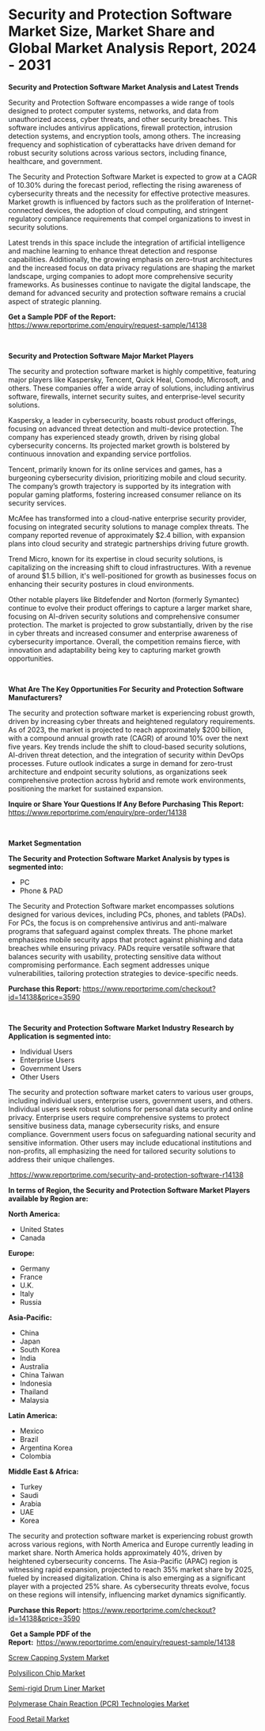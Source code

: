 <p><h1>Security and Protection Software Market Size, Market Share and Global Market Analysis Report, 2024 - 2031</h1></p><p><strong>Security and Protection Software Market Analysis and Latest Trends</strong></p>
<p><p>Security and Protection Software encompasses a wide range of tools designed to protect computer systems, networks, and data from unauthorized access, cyber threats, and other security breaches. This software includes antivirus applications, firewall protection, intrusion detection systems, and encryption tools, among others. The increasing frequency and sophistication of cyberattacks have driven demand for robust security solutions across various sectors, including finance, healthcare, and government.</p><p>The Security and Protection Software Market is expected to grow at a CAGR of 10.30% during the forecast period, reflecting the rising awareness of cybersecurity threats and the necessity for effective protective measures. Market growth is influenced by factors such as the proliferation of Internet-connected devices, the adoption of cloud computing, and stringent regulatory compliance requirements that compel organizations to invest in security solutions.</p><p>Latest trends in this space include the integration of artificial intelligence and machine learning to enhance threat detection and response capabilities. Additionally, the growing emphasis on zero-trust architectures and the increased focus on data privacy regulations are shaping the market landscape, urging companies to adopt more comprehensive security frameworks. As businesses continue to navigate the digital landscape, the demand for advanced security and protection software remains a crucial aspect of strategic planning.</p></p>
<p><strong>Get a Sample PDF of the Report:&nbsp;</strong> <a href="https://www.reportprime.com/enquiry/request-sample/14138">https://www.reportprime.com/enquiry/request-sample/14138</a></p>
<p>&nbsp;</p>
<p><strong>Security and Protection Software Major Market Players</strong></p>
<p><p>The security and protection software market is highly competitive, featuring major players like Kaspersky, Tencent, Quick Heal, Comodo, Microsoft, and others. These companies offer a wide array of solutions, including antivirus software, firewalls, internet security suites, and enterprise-level security solutions.</p><p>Kaspersky, a leader in cybersecurity, boasts robust product offerings, focusing on advanced threat detection and multi-device protection. The company has experienced steady growth, driven by rising global cybersecurity concerns. Its projected market growth is bolstered by continuous innovation and expanding service portfolios.</p><p>Tencent, primarily known for its online services and games, has a burgeoning cybersecurity division, prioritizing mobile and cloud security. The company’s growth trajectory is supported by its integration with popular gaming platforms, fostering increased consumer reliance on its security services.</p><p>McAfee has transformed into a cloud-native enterprise security provider, focusing on integrated security solutions to manage complex threats. The company reported revenue of approximately $2.4 billion, with expansion plans into cloud security and strategic partnerships driving future growth.</p><p>Trend Micro, known for its expertise in cloud security solutions, is capitalizing on the increasing shift to cloud infrastructures. With a revenue of around $1.5 billion, it's well-positioned for growth as businesses focus on enhancing their security postures in cloud environments.</p><p>Other notable players like Bitdefender and Norton (formerly Symantec) continue to evolve their product offerings to capture a larger market share, focusing on AI-driven security solutions and comprehensive consumer protection. The market is projected to grow substantially, driven by the rise in cyber threats and increased consumer and enterprise awareness of cybersecurity importance. Overall, the competition remains fierce, with innovation and adaptability being key to capturing market growth opportunities.</p></p>
<p>&nbsp;</p>
<p><strong>What Are The Key Opportunities For Security and Protection Software Manufacturers?</strong></p>
<p><p>The security and protection software market is experiencing robust growth, driven by increasing cyber threats and heightened regulatory requirements. As of 2023, the market is projected to reach approximately $200 billion, with a compound annual growth rate (CAGR) of around 10% over the next five years. Key trends include the shift to cloud-based security solutions, AI-driven threat detection, and the integration of security within DevOps processes. Future outlook indicates a surge in demand for zero-trust architecture and endpoint security solutions, as organizations seek comprehensive protection across hybrid and remote work environments, positioning the market for sustained expansion.</p></p>
<p><strong>Inquire or Share Your Questions If Any Before Purchasing This Report:</strong> <a href="https://www.reportprime.com/enquiry/pre-order/14138">https://www.reportprime.com/enquiry/pre-order/14138</a></p>
<p>&nbsp;</p>
<p><strong>Market Segmentation</strong></p>
<p><strong>The Security and Protection Software Market Analysis by types is segmented into:</strong></p>
<p><ul><li>PC</li><li>Phone & PAD</li></ul></p>
<p><p>The Security and Protection Software market encompasses solutions designed for various devices, including PCs, phones, and tablets (PADs). For PCs, the focus is on comprehensive antivirus and anti-malware programs that safeguard against complex threats. The phone market emphasizes mobile security apps that protect against phishing and data breaches while ensuring privacy. PADs require versatile software that balances security with usability, protecting sensitive data without compromising performance. Each segment addresses unique vulnerabilities, tailoring protection strategies to device-specific needs.</p></p>
<p><strong>Purchase this Report:&nbsp;</strong><a href="https://www.reportprime.com/checkout?id=14138&price=3590">https://www.reportprime.com/checkout?id=14138&price=3590</a></p>
<p>&nbsp;</p>
<p><strong>The Security and Protection Software Market Industry Research by Application is segmented into:</strong></p>
<p><ul><li>Individual Users</li><li>Enterprise Users</li><li>Government Users</li><li>Other Users</li></ul></p>
<p><p>The security and protection software market caters to various user groups, including individual users, enterprise users, government users, and others. Individual users seek robust solutions for personal data security and online privacy. Enterprise users require comprehensive systems to protect sensitive business data, manage cybersecurity risks, and ensure compliance. Government users focus on safeguarding national security and sensitive information. Other users may include educational institutions and non-profits, all emphasizing the need for tailored security solutions to address their unique challenges.</p></p>
<p><a href="https://www.reportprime.com/security-and-protection-software-r14138">&nbsp;https://www.reportprime.com/security-and-protection-software-r14138</a></p>
<p><strong>In terms of Region, the Security and Protection Software Market Players available by Region are:</strong></p>
<p>
    <p> <strong> North America: </strong>
        <ul>
            <li>United States</li>
            <li>Canada</li>
        </ul>
        </p> 
    <p> <strong> Europe: </strong>
        <ul>
            <li>Germany</li>
            <li>France</li>
            <li>U.K.</li>
            <li>Italy</li>
            <li>Russia</li>
        </ul>
        </p> 
    <p> <strong> Asia-Pacific: </strong>
        <ul>
            <li>China</li>
            <li>Japan</li>
            <li>South Korea</li>
            <li>India</li>
            <li>Australia</li>
            <li>China Taiwan</li>
            <li>Indonesia</li>
            <li>Thailand</li>
            <li>Malaysia</li>
        </ul>
        </p> 
    <p> <strong> Latin America: </strong>
        <ul>
            <li>Mexico</li>
            <li>Brazil</li>
            <li>Argentina Korea</li>
            <li>Colombia</li>
        </ul>
        </p> 
    <p> <strong> Middle East & Africa: </strong>
        <ul>
            <li>Turkey</li>
            <li>Saudi</li>
            <li>Arabia</li>
            <li>UAE</li>
            <li>Korea</li>
        </ul>
    </p>
    </p>
<p><p>The security and protection software market is experiencing robust growth across various regions, with North America and Europe currently leading in market share. North America holds approximately 40%, driven by heightened cybersecurity concerns. The Asia-Pacific (APAC) region is witnessing rapid expansion, projected to reach 35% market share by 2025, fueled by increased digitalization. China is also emerging as a significant player with a projected 25% share. As cybersecurity threats evolve, focus on these regions will intensify, influencing market dynamics significantly.</p></p>
<p><strong>Purchase this Report: </strong><a href="https://www.reportprime.com/checkout?id=14138&price=3590">https://www.reportprime.com/checkout?id=14138&price=3590</a></p>
<p>&nbsp;<strong>Get a Sample PDF of the Report:&nbsp;&nbsp;</strong><a href="https://www.reportprime.com/enquiry/request-sample/14138">https://www.reportprime.com/enquiry/request-sample/14138</a></p>
<p><strong></strong></p>
<p><p><a href="https://issuu.com/reportprime-2/docs/screw-capping-system-market-size-20_c143ba8719b5d9">Screw Capping System Market</a></p><p><a href="https://medium.com/@philipwolf32/the-global-polysilicon-chip-market-identifies-drivers-restraints-opportunities-and-trends-a14ef934640b">Polysilicon Chip Market</a></p><p><a href="https://issuu.com/reportprime-2/docs/semi-rigid-drum-liner-market-size-2_ff13f98d96f4ae">Semi-rigid Drum Liner Market</a></p><p><a href="https://medium.com/@philipwolf32/the-comprehensive-polymerase-chain-reaction-pcr-technologies-market-research-report-is-cbbac448d80d">Polymerase Chain Reaction (PCR) Technologies Market</a></p><p><a href="https://www.linkedin.com/pulse/food-retail-market-size-growth-trends-statistics-forecasts-wobfc?trackingId=5P4uecGcQ2Cg00cVHcf7jw%3D%3D">Food Retail Market</a></p></p>